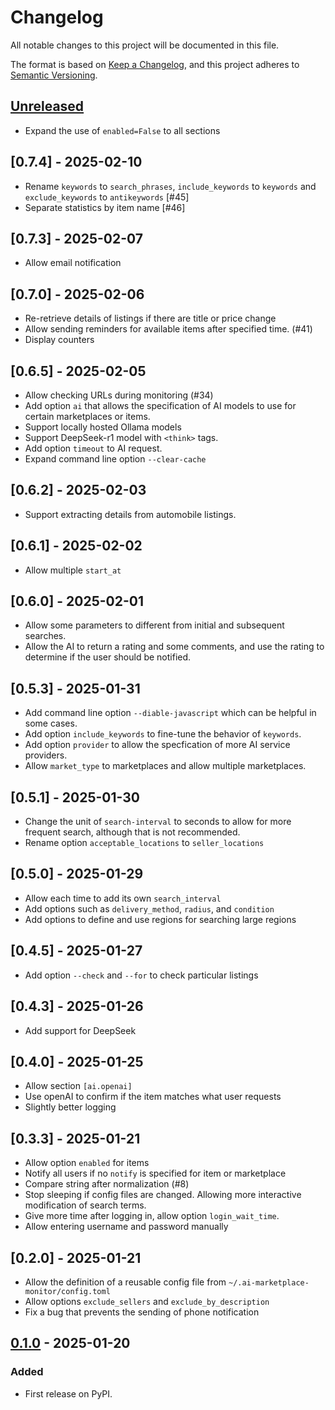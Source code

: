 # Changelog

All notable changes to this project will be documented in this file.

The format is based on [Keep a Changelog](https://keepachangelog.com/en/1.0.0/),
and this project adheres to [Semantic Versioning](https://semver.org/spec/v2.0.0.html).

## [Unreleased]

- Expand the use of `enabled=False` to all sections

## [0.7.4] - 2025-02-10

- Rename `keywords` to `search_phrases`, `include_keywords` to `keywords` and `exclude_keywords` to `antikeywords` [#45]
- Separate statistics by item name [#46]

## [0.7.3] - 2025-02-07

- Allow email notification

## [0.7.0] - 2025-02-06

- Re-retrieve details of listings if there are title or price change
- Allow sending reminders for available items after specified time. (#41)
- Display counters

## [0.6.5] - 2025-02-05

- Allow checking URLs during monitoring (#34)
- Add option `ai` that allows the specification of AI models to use for certain marketplaces or items.
- Support locally hosted Ollama models
- Support DeepSeek-r1 model with `<think>` tags.
- Add option `timeout` to AI request.
- Expand command line option `--clear-cache`

## [0.6.2] - 2025-02-03

- Support extracting details from automobile listings.

## [0.6.1] - 2025-02-02

- Allow multiple `start_at`

## [0.6.0] - 2025-02-01

- Allow some parameters to different from initial and subsequent searches.
- Allow the AI to return a rating and some comments, and use the rating to determine if the user should be notified.

## [0.5.3] - 2025-01-31

- Add command line option `--diable-javascript` which can be helpful in some cases.
- Add option `include_keywords` to fine-tune the behavior of `keywords`.
- Add option `provider` to allow the specfication of more AI service providers.
- Allow `market_type` to marketplaces and allow multiple marketplaces.

## [0.5.1] - 2025-01-30

- Change the unit of `search-interval` to seconds to allow for more frequent search, although that is not recommended.
- Rename option `acceptable_locations` to `seller_locations`

## [0.5.0] - 2025-01-29

- Allow each time to add its own `search_interval`
- Add options such as `delivery_method`, `radius`, and `condition`
- Add options to define and use regions for searching large regions

## [0.4.5] - 2025-01-27

- Add option `--check` and `--for` to check particular listings

## [0.4.3] - 2025-01-26

- Add support for DeepSeek

## [0.4.0] - 2025-01-25

- Allow section `[ai.openai]`
- Use openAI to confirm if the item matches what user requests
- Slightly better logging

## [0.3.3] - 2025-01-21

- Allow option `enabled` for items
- Notify all users if no `notify` is specified for item or marketplace
- Compare string after normalization (#8)
- Stop sleeping if config files are changed. Allowing more interactive modification of search terms.
- Give more time after logging in, allow option `login_wait_time`.
- Allow entering username and password manually

## [0.2.0] - 2025-01-21

- Allow the definition of a reusable config file from `~/.ai-marketplace-monitor/config.toml`
- Allow options `exclude_sellers` and `exclude_by_description`
- Fix a bug that prevents the sending of phone notification

## [0.1.0] - 2025-01-20

### Added

- First release on PyPI.

[Unreleased]: https://github.com/BoPeng/ai-marketplace-monitor/compare/v0.1.0...HEAD
[0.1.0]: https://github.com/BoPeng/ai-marketplace-monitor/compare/releases/tag/v0.1.0
